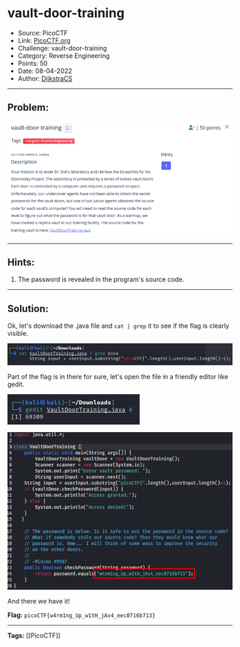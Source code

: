 # vault-door-training
* Source: PicoCTF
* Link: [PicoCTF.org](https://picoctf.org/)
* Challenge: vault-door-training
* Category: Reverse Engineering
* Points: 50
* Date: 08-04-2022
* Author: [DjikstraCS](https://github.com/DjikstraCS)

---
## Problem:
![](./attachments/Pasted%20image%2020220408193215.png)

---
## Hints:
1. The password is revealed in the program's source code.

---
## Solution:
Ok, let's download the .java file and `cat | grep` it to see if the flag is clearly visible.

![](./attachments/Pasted%20image%2020220408193521.png)

Part of the flag is in there for sure, let's open the file in a friendly editor like gedit.

![](./attachments/Pasted%20image%2020220408193634.png)

![](./attachments/Pasted%20image%2020220408193730.png)

And there we have it!

**Flag:** `picoCTF{w4rm1ng_Up_w1tH_jAv4_eec0716b713}`

---
**Tags:** [[PicoCTF]]